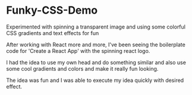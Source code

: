 # Funky-CSS-Demo
Experimented with spinning a transparent image and using some colorful CSS gradients and text effects for fun


After working with React more and more, I've been seeing the boilerplate code for 'Create a React App' with the spinning react logo. 

I had the idea to use my own head and do something similar and also use some cool gradients and colors and make it really fun looking.

The idea was fun and I was able to execute my idea quickly with desired effect.
